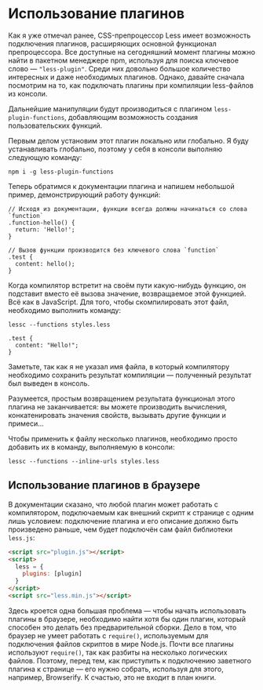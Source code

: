 # Использование плагинов

Как я уже отмечал ранее, CSS-препроцессор Less имеет возможность подключения плагинов, расширяющих основной функционал препроцессора. Все доступные на сегодняшний момент плагины можно найти в пакетном менеджере npm, используя для поиска ключевое слово — `"less-plugin"`. Среди них довольно большое количество интересных и даже необходимых плагинов. Однако, давайте сначала посмотрим на то, как подключать плагины при компиляции less-файлов из консоли.

Дальнейшие манипуляции будут производиться с плагином `less-plugin-functions`, добавляющим возможность создания пользовательских функций.

Первым делом установим этот плагин локально или глобально. Я буду устанавливать глобально, поэтому у себя в консоли выполняю следующую команду:

```
npm i -g less-plugin-functions
```

Теперь обратимся к документации плагина и напишем небольшой пример, демонстрирующий работу функций:

```less
// Исходя из документации, функции всегда должны начинаться со слова `function`
.function-hello() {
  return: 'Hello!';
}

// Вызов функции производится без ключевого слова `function`
.test {
  content: hello();
}
```

Когда компилятор встретит на своём пути какую-нибудь функцию, он подставит вместо её вызова значение, возвращаемое этой функцией. Всё как в JavaScript. Для того, чтобы скомпилировать этот файл, необходимо выполнить команду:

```
lessc --functions styles.less

.test {
  content: "Hello!";
}
```

Заметьте, так как я не указал имя файла, в который компилятору необходимо сохранить результат компиляции — полученный результат был выведен в консоль.

Разумеется, простым возвращением результата функционал этого плагина не заканчивается: вы можете производить вычисления, конкатенировать значения свойств, вызывать другие функции и примеси...

Чтобы применить к файлу несколько плагинов, необходимо просто добавить их в команду, выполняемую в консоли:

```
lessc --functions --inline-urls styles.less
```

## Использование плагинов в браузере

В документации сказано, что любой плагин может работать с компилятором, подключаемым как внешний скрипт к странице с одним лишь условием: подключение плагина и его описание должно быть произведено раньше, чем будет подключён сам файл библиотеки `less.js`:

```html
<script src="plugin.js"></script>
<script>
  less = {
    plugins: [plugin]
  }
</script>
<script src="less.min.js"></script>
```

Здесь кроется одна большая проблема — чтобы начать использовать плагины в браузере, необходимо найти хотя бы один плагин, который способен это делать без предварительной сборки. Дело в том, что браузер не умеет работать с `require()`, используемым для подключения файлов скриптов в мире Node.js. Почти все плагины используют `require()`, так как разбиты на несколько логических файлов. Поэтому, перед тем, как приступить к подключению заветного плагина к странице — его нужно собрать, используя для этого, например, Browserify. К счастью, это не входит в план книги.
